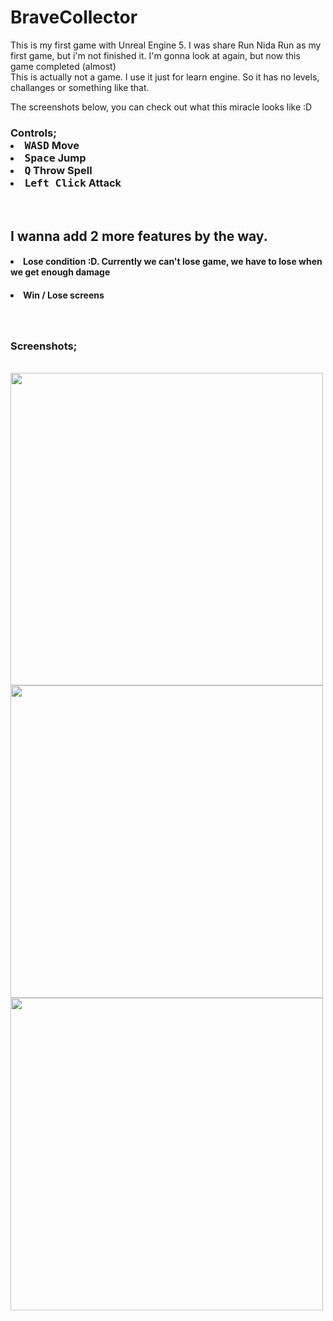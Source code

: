 # BraveCollector
This is my first game with Unreal Engine 5. I was share Run Nida Run as my first game, but i'm not finished it. I'm gonna look at again, but now this game completed (almost)
<br>This is actually not a game. I use it just for learn engine. So it has no levels, challanges or something like that.

The screenshots below, you can check out what this miracle looks like :D

<h3>
Controls;
<li><kbd>WASD</kbd> Move</li>
<li><kbd>Space</kbd> Jump</li>
<li><kbd>Q</kbd> Throw Spell</li>
<li><kbd>Left Click</kbd> Attack</li></h3>

<br>
<h2>I wanna add 2 more features by the way.</h2>
<h4><li>Lose condition :D. Currently we can't lose game, we have to lose when we get enough damage</li></h4>
<h4><li>Win / Lose screens</li></h4>

<h3><br><br>Screenshots;</h3>
<br>
<img width="500" src="Screenshots/Screenshot01.png"></img>
<img width="500" src="Screenshots/Screenshot02.png"></img>
<img width="500" src="Screenshots/Screenshot03.png"></img>
